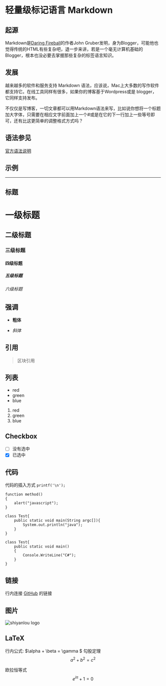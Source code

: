 # 轻量级标记语言 Markdown

## 起源

Markdown是[Daring Fireball](http://daringfireball.net/projects/markdown/syntax)的作者John Gruber发明，身为Blogger，可能他也觉得传统的HTML有些复杂吧，退一步来讲，若是一个毫无计算机基础的Blogger，根本也没必要去掌握那些复杂的标签语言知识。

## 发展

越来越多的软件和服务支持 Markdown 语法，应该说，Mac上大多数的写作软件都支持它。在线工具同样有很多，如果你的博客基于Wordpress或是 blogger，它同样支持发布。

不仅仅是写博客，一切文章都可以用Markdown语法来写，比如说你想将一个标题加大字体，只需要在相应文字前面加上一个#或是在它的下一行加上一些等号即可，还有比这更简单的调整格式方式吗？

## 语法参见

[官方语法说明](http://daringfireball.net/projects/markdown/syntax)

## 示例

---

## 标题

# 一级标题

## 二级标题

### 三级标题

#### 四级标题

##### 五级标题

###### 六级标题

## 强调

- **粗体**

- _斜体_

## 引用

> 区块引用

## 列表

- red
- green
- blue

1. red
2. green
3. blue

## Checkbox

- [ ] 没有选中
- [x] 已选中

## 代码

代码的插入方式 `printf('\n');`

```
function method()
{
    alert("javascript");
}
```

```
class Test{
    public static void main(String argc[]){
        System.out.println("java");
    }
}
```

```
class Test{
    public static void main()
    {
        Console.WriteLine("C#");
    }
}
```

## 链接

行内连接 [GitHub](https://github.com/) 的链接

## 图片

![shiyanlou logo](/Users/pikachu/Downloads/1.jpg)

## LaTeX
行内公式: $\alpha + \beta = \gamma $
勾股定理
$$
a^2 + b^2 = c^2
$$

欧拉恒等式
$$
e^{i\pi} + 1 = 0
$$
